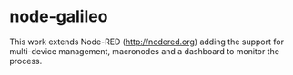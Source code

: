 node-galileo
============
This work extends Node-RED (http://nodered.org) adding the support for multi-device management, macronodes and a dashboard to monitor the process.
